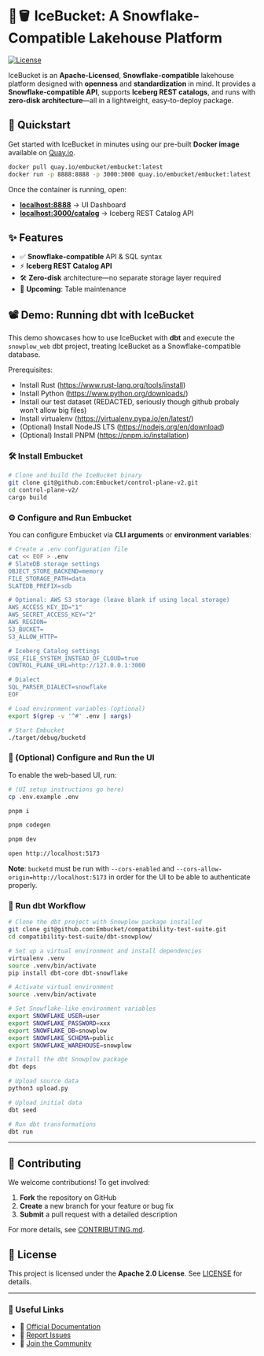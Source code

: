 # 🧊🪣 IceBucket: A Snowflake-Compatible Lakehouse Platform  

[![License](https://img.shields.io/badge/License-Apache_2.0-blue.svg)](https://opensource.org/licenses/Apache-2.0)

IceBucket is an **Apache-Licensed**, **Snowflake-compatible** lakehouse platform designed with **openness** and **standardization** in mind. It provides a **Snowflake-compatible API**, supports **Iceberg REST catalogs**, and runs with **zero-disk architecture**—all in a lightweight, easy-to-deploy package.  

## 🚀 Quickstart  

Get started with IceBucket in minutes using our pre-built **Docker image** available on [Quay.io](https://quay.io/repository/embucket/embucket).  

```sh
docker pull quay.io/embucket/embucket:latest
docker run -p 8888:8888 -p 3000:3000 quay.io/embucket/embucket:latest
```

Once the container is running, open:  

- **[localhost:8888](http://localhost:8888)** → UI Dashboard  
- **[localhost:3000/catalog](http://localhost:3000/catalog)** → Iceberg REST Catalog API  

## ✨ Features  

- ✅ **Snowflake-compatible** API & SQL syntax  
- ⚡ **Iceberg REST Catalog API**  
- 🛠️ **Zero-disk** architecture—no separate storage layer required  
- 🔄 **Upcoming**: Table maintenance  

## 📽️ Demo: Running dbt with IceBucket  

This demo showcases how to use IceBucket with **dbt** and execute the `snowplow_web` dbt project, treating IceBucket as a Snowflake-compatible database.

Prerequisites:
* Install Rust (https://www.rust-lang.org/tools/install)
* Install Python (https://www.python.org/downloads/)
* Install our test dataset (REDACTED, seriously though github probaly won't allow big files)
* Install virtualenv (https://virtualenv.pypa.io/en/latest/)
* (Optional) Install NodeJS LTS (https://nodejs.org/en/download)
* (Optional) Install PNPM (https://pnpm.io/installation)

### 🛠 Install Embucket  

```sh
# Clone and build the IceBucket binary
git clone git@github.com:Embucket/control-plane-v2.git
cd control-plane-v2/
cargo build
```

### ⚙️ Configure and Run Embucket  

You can configure Embucket via **CLI arguments** or **environment variables**:

```sh
# Create a .env configuration file
cat << EOF > .env
# SlateDB storage settings
OBJECT_STORE_BACKEND=memory
FILE_STORAGE_PATH=data
SLATEDB_PREFIX=sdb

# Optional: AWS S3 storage (leave blank if using local storage)
AWS_ACCESS_KEY_ID="1"
AWS_SECRET_ACCESS_KEY="2"
AWS_REGION=
S3_BUCKET=
S3_ALLOW_HTTP=

# Iceberg Catalog settings
USE_FILE_SYSTEM_INSTEAD_OF_CLOUD=true
CONTROL_PLANE_URL=http://127.0.0.1:3000

# Dialect
SQL_PARSER_DIALECT=snowflake
EOF

# Load environment variables (optional)
export $(grep -v '^#' .env | xargs)

# Start Embucket
./target/debug/bucketd
```

### 🎨 (Optional) Configure and Run the UI  

To enable the web-based UI, run:  

```sh
# (UI setup instructions go here)
cp .env.example .env

pnpm i

pnpm codegen

pnpm dev

open http://localhost:5173
```

**Note**: `bucketd` must be run with `--cors-enabled` and `--cors-allow-origin=http://localhost:5173` in order for the UI to be able to authenticate properly.

### 🔄 Run dbt Workflow  

```sh
# Clone the dbt project with Snowplow package installed
git clone git@github.com:Embucket/compatibility-test-suite.git
cd compatibility-test-suite/dbt-snowplow/

# Set up a virtual environment and install dependencies
virtualenv .venv
source .venv/bin/activate
pip install dbt-core dbt-snowflake

# Activate virtual environment
source .venv/bin/activate

# Set Snowflake-like environment variables
export SNOWFLAKE_USER=user
export SNOWFLAKE_PASSWORD=xxx
export SNOWFLAKE_DB=snowplow
export SNOWFLAKE_SCHEMA=public
export SNOWFLAKE_WAREHOUSE=snowplow

# Install the dbt Snowplow package
dbt deps

# Upload source data
python3 upload.py

# Upload initial data
dbt seed

# Run dbt transformations
dbt run
```

---

## 🤝 Contributing  

We welcome contributions! To get involved:  

1. **Fork** the repository on GitHub  
2. **Create** a new branch for your feature or bug fix  
3. **Submit** a pull request with a detailed description  

For more details, see [CONTRIBUTING.md](CONTRIBUTING.md).  

## 📜 License  

This project is licensed under the **Apache 2.0 License**. See [LICENSE](LICENSE) for details.  

---

### 🔗 Useful Links  

- 📖 [Official Documentation](https://github.com/Embucket/docs)  
- 🐛 [Report Issues](https://github.com/Embucket/icebucket/issues)  
- 💬 [Join the Community](https://github.com/Embucket/control-plane-v2/discussions)  
